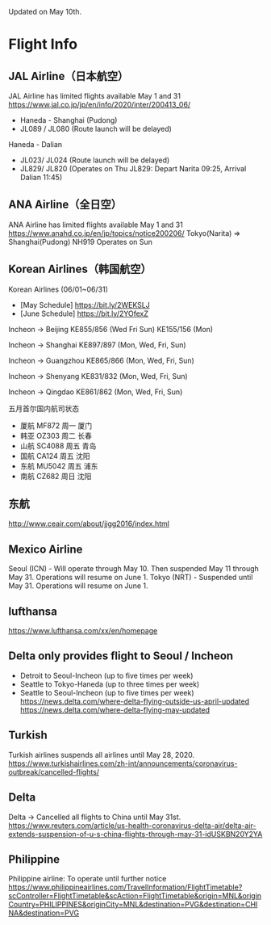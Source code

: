 Updated on May 10th.

# Flight Info

## JAL Airline（日本航空）
JAL Airline has limited flights available May 1 and 31	https://www.jal.co.jp/jp/en/info/2020/inter/200413_06/
* Haneda - Shanghai (Pudong)	 
* JL089 / JL080 (Route launch will be delayed)

Haneda - Dalian	
* JL023/ JL024 (Route launch will be delayed)
* JL829/ JL820 (Operates on Thu JL829: Depart Narita 09:25, Arrival Dalian 11:45)

## ANA Airline（全日空）
ANA Airline has limited flights available May 1 and 31	
https://www.anahd.co.jp/en/jp/topics/notice200206/
Tokyo(Narita) ⇒ Shanghai(Pudong) 
NH919 Operates on Sun	

## Korean Airlines（韩国航空）
Korean Airlines (06/01~06/31)
* [May Schedule] https://bit.ly/2WEKSLJ
* [June Schedule] https://bit.ly/2YOfexZ

Incheon -> Beijing
KE855/856 (Wed Fri Sun)
KE155/156 (Mon)

Incheon -> Shanghai
KE897/897 (Mon, Wed, Fri, Sun)

Incheon -> Guangzhou
KE865/866 (Mon, Wed, Fri, Sun)

Incheon -> Shenyang
KE831/832 (Mon, Wed, Fri, Sun)

Incheon -> Qingdao
KE861/862 (Mon, Wed, Fri, Sun)


五月首尔国内航司状态 
* 厦航	MF872	周一	厦门
* 韩亚	OZ303	周二	长春
* 山航	SC4088	周五	青岛
* 国航	CA124	周五	沈阳
* 东航	MU5042	周五	浦东
* 南航	CZ682	周日	沈阳

## 东航
http://www.ceair.com/about/jjgg2016/index.html

## Mexico Airline
Seoul (ICN) - Will operate through May 10. Then suspended May 11 through May 31. Operations will resume on June 1.
Tokyo (NRT) - Suspended until May 31. Operations will resume on June 1.

## lufthansa
https://www.lufthansa.com/xx/en/homepage

## Delta only provides flight to Seoul / Incheon
* Detroit to Seoul-Incheon (up to five times per week)
* Seattle to Tokyo-Haneda (up to three times per week)
* Seattle to Seoul-Incheon (up to five times per week)
https://news.delta.com/where-delta-flying-outside-us-april-updated
https://news.delta.com/where-delta-flying-may-updated

## Turkish
Turkish airlines suspends all airlines until May 28, 2020.
https://www.turkishairlines.com/zh-int/announcements/coronavirus-outbreak/cancelled-flights/


## Delta
Delta -> Cancelled all flights to China until May 31st. 
https://www.reuters.com/article/us-health-coronavirus-delta-air/delta-air-extends-suspension-of-u-s-china-flights-through-may-31-idUSKBN20Y2YA

## Philippine
Philippine airline: To operate until further notice https://www.philippineairlines.com/TravelInformation/FlightTimetable?scController=FlightTimetable&scAction=FlightTimetable&origin=MNL&originCountry=PHILIPPINES&originCity=MNL&destination=PVG&destination=CHINA&destination=PVG


